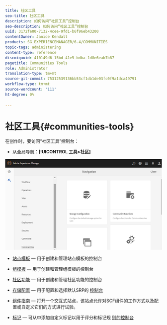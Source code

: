 ```yaml
---
title: 社区工具
seo-title: 社区工具
description: 如何访问“社区工具”控制台
seo-description: 如何访问“社区工具”控制台
uuid: 3172fe00-7132-4cee-9fd1-b6f96eb43200
contentOwner: Janice Kendall
products: SG_EXPERIENCEMANAGER/6.4/COMMUNITIES
topic-tags: administering
content-type: reference
discoiquuid: 410149d6-15bd-41e5-bdba-1d8e6eab7b87
pagetitle: Communities Tools
role: Administrator
translation-type: tm+mt
source-git-commit: 75312539136bb53cf1db1de03fc0f9a1dca49791
workflow-type: tm+mt
source-wordcount: '111'
ht-degree: 0%

---
```



# 社区工具{#communities-tools}

在创作时，要访问“社区工具”控制台：

* 从全局导航：**[!UICONTROL 工具>社区]**

![chlimage_1-129](assets/chlimage_1-129.png)

* [站点模板](sites.md)  — 用于创建和管理站点模板的控制台
* [组模板](tools-groups.md) — 用于创建和管理组模板的控制台
* [社区功能](functions.md) — 用于创建和管理社区功能的控制台
* [存储配置](srp-config.md)  — 用于配置和选择默认SRP的 [控制台](working-with-srp.md)

* [组件指南](components-guide.md)  — 打开一个交互式站点，该站点允许对SCF组件的工作方式以及配置或自定义它们的方式进行试验。
* [标记](badges.md)  — 可从中添加自定义标记以用于评分和标记规 [则的控制台](implementing-scoring.md)

